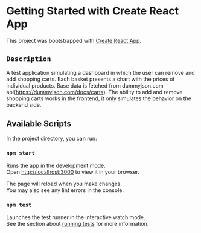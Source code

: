 # Getting Started with Create React App

This project was bootstrapped with [Create React App](https://github.com/facebook/create-react-app).

## `Description`

A test application simulating a dashboard in which the user can remove and add shopping carts. Each basket presents a chart with the prices of individual products. Base data is fetched from dummyjson.com api(https://dummyjson.com/docs/carts). The ability to add and remove shopping carts works in the frontend, it only simulates the behavior on the backend side.

## Available Scripts

In the project directory, you can run:

### `npm start`

Runs the app in the development mode.\
Open [http://localhost:3000](http://localhost:3000) to view it in your browser.

The page will reload when you make changes.\
You may also see any lint errors in the console.

### `npm test`

Launches the test runner in the interactive watch mode.\
See the section about [running tests](https://facebook.github.io/create-react-app/docs/running-tests) for more information.
